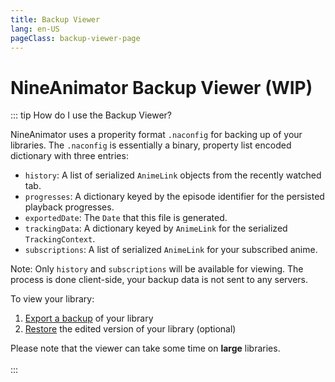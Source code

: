 ```yaml
---
title: Backup Viewer
lang: en-US
pageClass: backup-viewer-page
---
```


# NineAnimator Backup Viewer (WIP)

::: tip How do I use the Backup Viewer?

NineAnimator uses a properity format `.naconfig` for backing up of your libraries.
The `.naconfig` is essentially a binary, property list encoded dictionary with three
entries:

- `history`: A list of serialized `AnimeLink` objects from the recently watched tab.
- `progresses`: A dictionary keyed by the episode identifier for the persisted playback progresses.
- `exportedDate`: The `Date` that this file is generated.
- `trackingData`: A dictionary keyed by `AnimeLink` for the serialized `TrackingContext`.
- `subscriptions`: A list of serialized `AnimeLink` for your subscribed anime.

Note: Only `history` and `subscriptions` will be available for viewing. The process is done client-side, your backup data is not sent to any servers.

To view your library:

1. [Export a backup](/guide/backups.html#creating-backups) of your library
2. [Restore](/guide/backups.html#restoring-backups) the edited version of your library (optional)

<aside>Please note that the viewer can take some time on <b>large</b> libraries.</aside>
<br/>
:::

<br/>
<br/>

<BackupViewer/>

<style scoped>
.custom-block.aside
{
    text-align: left;
}
</style>
